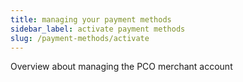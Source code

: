 ```yaml
---
title: managing your payment methods
sidebar_label: activate payment methods
slug: /payment-methods/activate
---
```


Overview about managing the PCO merchant account
